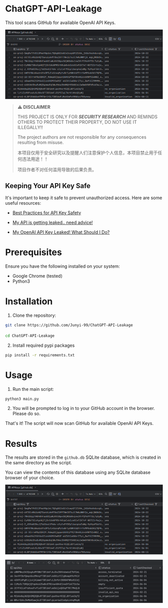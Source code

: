 # ChatGPT-API-Leakage

This tool scans GitHub for available OpenAI API Keys.

![](pics/db1.png)

> **⚠️ DISCLAIMER**
> 
> THIS PROJECT IS ONLY FOR ***SECURITY RESEARCH*** AND REMINDS OTHERS TO PROTECT THEIR PROPERTY, DO NOT USE IT ILLEGALLY!!
>
> The project authors are not responsible for any consequences resulting from misuse.
>
> 本项目仅用于安全研究以及提醒人们注意保护个人信息，本项目禁止用于任何违法用途！！
>
> 项目作者不对任何滥用导致的后果负责。 

## Keeping Your API Key Safe

It's important to keep it safe to prevent unauthorized access. Here are some useful resources:

- [Best Practices for API Key Safety](https://help.openai.com/en/articles/5112595-best-practices-for-api-key-safety)

- [My API is getting leaked.. need advice!](https://community.openai.com/t/my-api-is-getting-leaked-need-advice/280564)

- [My OpenAI API Key Leaked! What Should I Do?](https://www.gitguardian.com/remediation/openai-key) 

# Prerequisites

Ensure you have the following installed on your system:

 - Google Chrome (tested)
 - Python3

# Installation

1. Clone the repository:

```bash
git clone https://github.com/Junyi-99/ChatGPT-API-Leakage

cd ChatGPT-API-Leakage
```
2. Install required pypi packages

```bash
pip install -r requirements.txt
```

# Usage

1. Run the main script:

```bash
python3 main.py
```

2. You will be prompted to log in to your GitHub account in the browser. Please do so.

That's it! The script will now scan GitHub for available OpenAI API Keys.

# Results

The results are stored in the `github.db` SQLite database, which is created in the same directory as the script.

You can view the contents of this database using any SQLite database browser of your choice.

![](pics/db1.png)

![](pics/db2.png)

